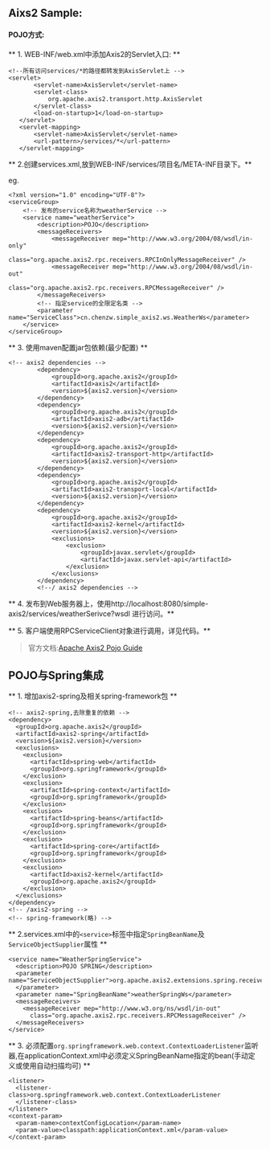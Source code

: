 
## Aixs2 Sample:

#### POJO方式:

** 1. WEB-INF/web.xml中添加Axis2的Servlet入口: **

```
<!--所有访问services/*的路径都转发到AxisServlet上 -->
<servlet>
       <servlet-name>AxisServlet</servlet-name>
       <servlet-class>
           org.apache.axis2.transport.http.AxisServlet
       </servlet-class>
       <load-on-startup>1</load-on-startup>
   </servlet>
   <servlet-mapping>
       <servlet-name>AxisServlet</servlet-name>
       <url-pattern>/services/*</url-pattern>
   </servlet-mapping>
```
** 2.创建services.xml,放到WEB-INF/services/项目名/META-INF目录下。**

eg.
```
<?xml version="1.0" encoding="UTF-8"?>
<serviceGroup>
	<!-- 发布的service名称为weatherService -->
	<service name="weatherService">
		<description>POJO</description>
		<messageReceivers>
			<messageReceiver mep="http://www.w3.org/2004/08/wsdl/in-only"
				class="org.apache.axis2.rpc.receivers.RPCInOnlyMessageReceiver" />
			<messageReceiver mep="http://www.w3.org/2004/08/wsdl/in-out"
				class="org.apache.axis2.rpc.receivers.RPCMessageReceiver" />
		</messageReceivers>
		<!-- 指定service的全限定名类 -->
		<parameter name="ServiceClass">cn.chenzw.simple_axis2.ws.WeatherWs</parameter>
	</service>
</serviceGroup>
```

** 3. 使用maven配置jar包依赖(最少配置) **
```
<!-- axis2 dependencies -->
		<dependency>
			<groupId>org.apache.axis2</groupId>
			<artifactId>axis2</artifactId>
			<version>${axis2.version}</version>
		</dependency>
		<dependency>
			<groupId>org.apache.axis2</groupId>
			<artifactId>axis2-adb</artifactId>
			<version>${axis2.version}</version>
		</dependency>
		<dependency>
			<groupId>org.apache.axis2</groupId>
			<artifactId>axis2-transport-http</artifactId>
			<version>${axis2.version}</version>
		</dependency>
		<dependency>
			<groupId>org.apache.axis2</groupId>
			<artifactId>axis2-transport-local</artifactId>
			<version>${axis2.version}</version>
		</dependency>
		<dependency>
			<groupId>org.apache.axis2</groupId>
			<artifactId>axis2-kernel</artifactId>
			<version>${axis2.version}</version>
			<exclusions>
				<exclusion>
					<groupId>javax.servlet</groupId>
					<artifactId>javax.servlet-api</artifactId>
				</exclusion>
			</exclusions>
		</dependency>
		<!--/ axis2 dependencies -->
```

** 4. 发布到Web服务器上，使用http://localhost:8080/simple-axis2/services/weatherSerivce?wsdl 进行访问。**

** 5. 客户端使用RPCServiceClient对象进行调用，详见代码。**

>官方文档:[Apache Axis2 Pojo Guide](http://axis.apache.org/axis2/java/core/docs/pojoguide.html)

## POJO与Spring集成

** 1. 增加axis2-spring及相关spring-framework包 **
```
<!-- axis2-spring,去除重复的依赖 -->
<dependency>
  <groupId>org.apache.axis2</groupId>
  <artifactId>axis2-spring</artifactId>
  <version>${axis2.version}</version>
  <exclusions>
    <exclusion>
      <artifactId>spring-web</artifactId>
      <groupId>org.springframework</groupId>
    </exclusion>
    <exclusion>
      <artifactId>spring-context</artifactId>
      <groupId>org.springframework</groupId>
    </exclusion>
    <exclusion>
      <artifactId>spring-beans</artifactId>
      <groupId>org.springframework</groupId>
    </exclusion>
    <exclusion>
      <artifactId>spring-core</artifactId>
      <groupId>org.springframework</groupId>
    </exclusion>
    <exclusion>
      <artifactId>axis2-kernel</artifactId>
      <groupId>org.apache.axis2</groupId>
    </exclusion>
  </exclusions>
</dependency>
<!-- /axis2-spring -->
<!-- spring-framework(略) -->
```

** 2.services.xml中的`<service>`标签中指定`SpringBeanName`及`ServiceObjectSupplier`属性 **

```
<service name="WeatherSpringService">
  <description>POJO SPRING</description>
  <parameter name="ServiceObjectSupplier">org.apache.axis2.extensions.spring.receivers.SpringServletContextObjectSupplier
  </parameter>
  <parameter name="SpringBeanName">weatherSpringWs</parameter>
  <messageReceivers>
    <messageReceiver mep="http://www.w3.org/ns/wsdl/in-out"
      class="org.apache.axis2.rpc.receivers.RPCMessageReceiver" />
  </messageReceivers>
</service>
```
** 3. 必须配置`org.springframework.web.context.ContextLoaderListener`监听器,在applicationContext.xml中必须定义SpringBeanName指定的bean(手动定义或使用自动扫描均可) **

```
<listener>
  <listener-class>org.springframework.web.context.ContextLoaderListener
  </listener-class>
</listener>
<context-param>
  <param-name>contextConfigLocation</param-name>
  <param-value>classpath:applicationContext.xml</param-value>
</context-param>
```
